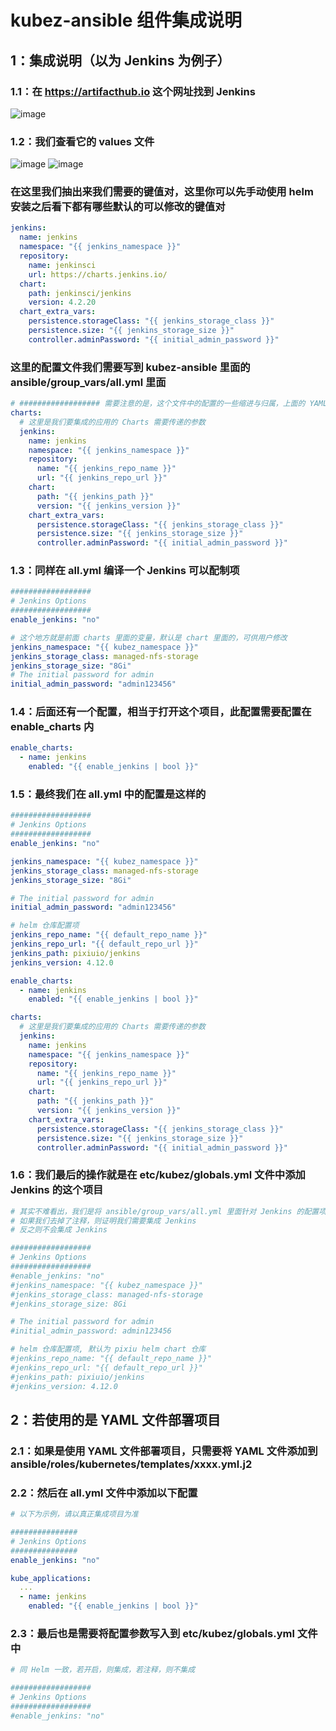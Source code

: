 # kubez-ansible 组件集成说明

## 1：集成说明（以为 Jenkins 为例子）

### 1.1：在 https://artifacthub.io 这个⽹址找到 Jenkins

![image](https://github.com/gitlayzer/images/assets/77761224/d7f45a43-1c25-4132-b4d7-96a9441beb1a)

### 1.2：我们查看它的 values 文件

![image](https://github.com/gitlayzer/images/assets/77761224/02821dc0-1788-4660-90c2-80aded599540)
![image](https://github.com/gitlayzer/images/assets/77761224/b7a270aa-bd86-40c2-a350-4221ab0b40ce)

### 在这⾥我们抽出来我们需要的键值对，这⾥你可以先⼿动使⽤ helm 安装之后看下都有哪些默认的可以修改的键值对

```yaml
jenkins:
  name: jenkins
  namespace: "{{ jenkins_namespace }}"
  repository:
    name: jenkinsci
    url: https://charts.jenkins.io/
  chart:
    path: jenkinsci/jenkins
    version: 4.2.20
  chart_extra_vars:
    persistence.storageClass: "{{ jenkins_storage_class }}"
    persistence.size: "{{ jenkins_storage_size }}"
    controller.adminPassword: "{{ initial_admin_password }}"
```

### 这⾥的配置⽂件我们需要写到 kubez-ansible ⾥⾯的 ansible/group_vars/all.yml ⾥⾯

```yaml
# ################## 需要注意的是，这个文件中的配置的一些缩进与归属，上面的 YAML 我们需要放置到文件的顶头如下 ##################
charts:
  # 这里是我们要集成的应用的 Charts 需要传递的参数
  jenkins:
    name: jenkins
    namespace: "{{ jenkins_namespace }}"
    repository:
      name: "{{ jenkins_repo_name }}"
      url: "{{ jenkins_repo_url }}"
    chart:
      path: "{{ jenkins_path }}"
      version: "{{ jenkins_version }}"
    chart_extra_vars:
      persistence.storageClass: "{{ jenkins_storage_class }}"
      persistence.size: "{{ jenkins_storage_size }}"
      controller.adminPassword: "{{ initial_admin_password }}"
```

### 1.3：同样在 all.yml 编译⼀个 Jenkins 可以配制项

```yaml
##################
# Jenkins Options
##################
enable_jenkins: "no"

# 这个地⽅就是前⾯ charts ⾥⾯的变量，默认是 chart ⾥⾯的，可供⽤户修改
jenkins_namespace: "{{ kubez_namespace }}"
jenkins_storage_class: managed-nfs-storage
jenkins_storage_size: "8Gi"
# The initial password for admin
initial_admin_password: "admin123456"
```

### 1.4：后⾯还有⼀个配置，相当于打开这个项⽬，此配置需要配置在 enable_charts 内

```yaml
enable_charts:
  - name: jenkins
    enabled: "{{ enable_jenkins | bool }}"
```

### 1.5：最终我们在 all.yml 中的配置是这样的

```yaml
##################
# Jenkins Options
##################
enable_jenkins: "no"

jenkins_namespace: "{{ kubez_namespace }}"
jenkins_storage_class: managed-nfs-storage
jenkins_storage_size: "8Gi"

# The initial password for admin
initial_admin_password: "admin123456"

# helm 仓库配置项
jenkins_repo_name: "{{ default_repo_name }}"
jenkins_repo_url: "{{ default_repo_url }}"
jenkins_path: pixiuio/jenkins
jenkins_version: 4.12.0

enable_charts:
  - name: jenkins
    enabled: "{{ enable_jenkins | bool }}"

charts:
  # 这里是我们要集成的应用的 Charts 需要传递的参数
  jenkins:
    name: jenkins
    namespace: "{{ jenkins_namespace }}"
    repository:
      name: "{{ jenkins_repo_name }}"
      url: "{{ jenkins_repo_url }}"
    chart:
      path: "{{ jenkins_path }}"
      version: "{{ jenkins_version }}"
    chart_extra_vars:
      persistence.storageClass: "{{ jenkins_storage_class }}"
      persistence.size: "{{ jenkins_storage_size }}"
      controller.adminPassword: "{{ initial_admin_password }}"
```

### 1.6：我们最后的操作就是在 etc/kubez/globals.yml ⽂件中添加 Jenkins 的这个项目

```yaml
# 其实不难看出，我们是将 ansible/group_vars/all.yml 里面针对 Jenkins 的配置项放到了这里
# 如果我们去掉了注释，则证明我们需要集成 Jenkins
# 反之则不会集成 Jenkins

##################
# Jenkins Options
##################
#enable_jenkins: "no"
#jenkins_namespace: "{{ kubez_namespace }}"
#jenkins_storage_class: managed-nfs-storage
#jenkins_storage_size: 8Gi

# The initial password for admin
#initial_admin_password: admin123456

# helm 仓库配置项, 默认为 pixiu helm chart 仓库
#jenkins_repo_name: "{{ default_repo_name }}"
#jenkins_repo_url: "{{ default_repo_url }}"
#jenkins_path: pixiuio/jenkins
#jenkins_version: 4.12.0
```

## 2：若使用的是 YAML 文件部署项目

### 2.1：如果是使⽤ YAML ⽂件部署项⽬，只需要将 YAML ⽂件添加到 ansible/roles/kubernetes/templates/xxxx.yml.j2

### 2.2：然后在 all.yml ⽂件中添加以下配置

```yaml
# 以下为示例，请以真正集成项目为准

###############
# Jenkins Options
###############
enable_jenkins: "no"

kube_applications:
  ...
  - name: jenkins
    enabled: "{{ enable_jenkins | bool }}"
```

### 2.3：最后也是需要将配置参数写入到  etc/kubez/globals.yml ⽂件中

```yaml
# 同 Helm 一致，若开启，则集成，若注释，则不集成

##################
# Jenkins Options
##################
#enable_jenkins: "no"
```
